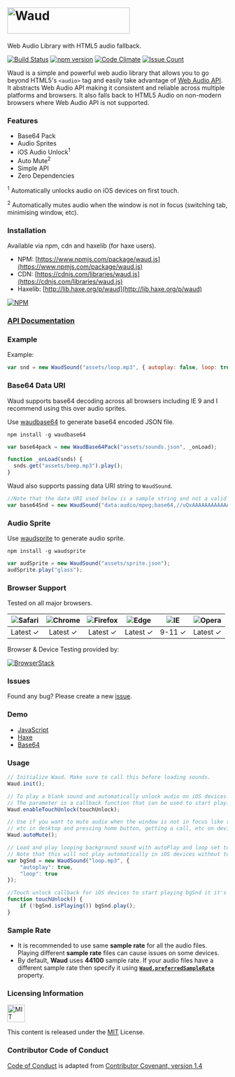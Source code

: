 # <a href="http://waudjs.com"><img class="logo" width="280" height="60" src="http://waud.github.io/images/logo/logo.png" alt="Waud"/></a>
Web Audio Library with HTML5 audio fallback.

[![Build Status](https://travis-ci.org/waud/waud.svg?branch=dev)](https://travis-ci.org/waud/waud)
[![npm version](https://badge.fury.io/js/waud.js.svg)](https://badge.fury.io/js/waud.js)
[![Code Climate](https://codeclimate.com/github/waud/waud/badges/gpa.svg)](https://codeclimate.com/github/waud/waud)
[![Issue Count](https://codeclimate.com/github/waud/waud/badges/issue_count.svg)](https://codeclimate.com/github/waud/waud/issues)

Waud is a simple and powerful web audio library that allows you to go beyond HTML5's `<audio>` tag and easily take advantage of [Web Audio API](https://developer.mozilla.org/en-US/docs/Web/API/Web_Audio_API). It abstracts Web Audio API making it consistent and reliable across multiple platforms and browsers. It also falls back to HTML5 Audio on non-modern browsers where Web Audio API is not supported.

### Features

- Base64 Pack
- Audio Sprites
- iOS Audio Unlock<sup>1</sup>
- Auto Mute<sup>2</sup>
- Simple API
- Zero Dependencies

<sup>1</sup> Automatically unlocks audio on iOS devices on first touch.

<sup>2</sup> Automatically mutes audio when the window is not in focus (switching tab, minimising window, etc).

### Installation

Available via npm, cdn and haxelib (for haxe users).

- NPM: [https://www.npmjs.com/package/waud.js](https://www.npmjs.com/package/waud.js)
- CDN: [https://cdnjs.com/libraries/waud.js](https://cdnjs.com/libraries/waud.js)
- Haxelib: [http://lib.haxe.org/p/waud](http://lib.haxe.org/p/waud)

[![NPM](https://nodei.co/npm/waud.js.png?downloads=true&downloadRank=true)](https://www.npmjs.com/package/waud.js/)

### [API Documentation](http://waud.github.io/api/)

### Example

Example: 
```js
var snd = new WaudSound("assets/loop.mp3", { autoplay: false, loop: true, volume: 0.5, onload: playBgSound });
```

### Base64 Data URI

Waud supports base64 decoding across all browsers including IE 9 and I recommend using this over audio sprites.

Use [waudbase64](https://github.com/waud/waudbase64) to generate base64 encoded JSON file.

`npm install -g waudbase64`

```js
var base64pack = new WaudBase64Pack("assets/sounds.json", _onLoad);

function _onLoad(snds) {
  snds.get("assets/beep.mp3").play();
}
```

Waud also supports passing data URI string to `WaudSound`.

```js
//Note that the data URI used below is a sample string and not a valid sound
var base64Snd = new WaudSound("data:audio/mpeg;base64,//uQxAAAAAAAAAAAAASW5mbwAAAA8AAABEAABwpgADBwsLDxISF");
```

### Audio Sprite

Use [waudsprite](https://github.com/waud/waudsprite) to generate audio sprite.

`npm install -g waudsprite`

```js
var audSprite = new WaudSound("assets/sprite.json");
audSprite.play("glass");
```

### Browser Support

Tested on all major browsers.

| <img src="https://cdnjs.cloudflare.com/ajax/libs/browser-logos/39.1.1/safari/safari_32x32.png" alt="Safari"> | <img src="https://cdnjs.cloudflare.com/ajax/libs/browser-logos/39.1.1/chrome/chrome_32x32.png" alt="Chrome"> | <img src="https://cdnjs.cloudflare.com/ajax/libs/browser-logos/39.1.1/firefox/firefox_32x32.png" alt="Firefox"> | <img src="https://cdnjs.cloudflare.com/ajax/libs/browser-logos/39.1.1/edge/edge_32x32.png" alt="Edge"> | <img src="https://cdnjs.cloudflare.com/ajax/libs/browser-logos/39.1.1/archive/internet-explorer_9-11/internet-explorer_9-11_32x32.png" alt="IE"> | <img src="https://cdnjs.cloudflare.com/ajax/libs/browser-logos/39.1.1/opera/opera_32x32.png" alt="Opera"> |
|:--:|:--:|:--:|:--:|:--:|:--:|
| Latest ✓ | Latest ✓ | Latest ✓ | Latest ✓ | 9-11 ✓ | Latest ✓ |

Browser & Device Testing provided by:

[![BrowserStack](http://waud.github.io/images/browserstack.png)](https://www.browserstack.com)

### Issues

Found any bug? Please create a new [issue](https://github.com/waud/waud/issues/new).

### Demo

- [JavaScript](http://waud.github.io/sample/js.html)
- [Haxe](http://waud.github.io/sample/)
- [Base64](http://waud.github.io/sample/base64.html)

### Usage

```js
// Initialize Waud. Make sure to call this before loading sounds.
Waud.init();

// To play a blank sound and automatically unlock audio on iOS devices.
// The parameter is a callback function that can be used to start playing sounds like background music.
Waud.enableTouchUnlock(touchUnlock);

// Use if you want to mute audio when the window is not in focus like switching tabs, minimising window, 
// etc in desktop and pressing home button, getting a call, etc on devices.
Waud.autoMute();

// Load and play looping background sound with autoPlay and loop set to true.
// Note that this will not play automatically in iOS devices without touching the screen.
var bgSnd = new WaudSound("loop.mp3", {
    "autoplay": true,
    "loop": true
});

//Touch unlock callback for iOS devices to start playing bgSnd it it's not already playing
function touchUnlock() {
    if (!bgSnd.isPlaying()) bgSnd.play();
}
```

### Sample Rate

- It is recommended to use same **sample rate** for all the audio files. Playing different **sample rate** files can cause issues on some devices.
- By default, **Waud** uses **44100** sample rate. If your audio files have a different sample rate then specify it using [**`Waud.preferredSampleRate`**](http://waud.github.io/docs/classes/Waud.html#property_preferredSampleRate) property.

### Licensing Information

<a rel="license" href="http://opensource.org/licenses/MIT">
<img alt="MIT license" height="40" src="http://upload.wikimedia.org/wikipedia/commons/c/c3/License_icon-mit.svg" /></a>

This content is released under the [MIT](http://opensource.org/licenses/MIT) License.

### Contributor Code of Conduct ###

[Code of Conduct](https://github.com/CoralineAda/contributor_covenant) is adapted from [Contributor Covenant, version 1.4](http://contributor-covenant.org/version/1/4)
